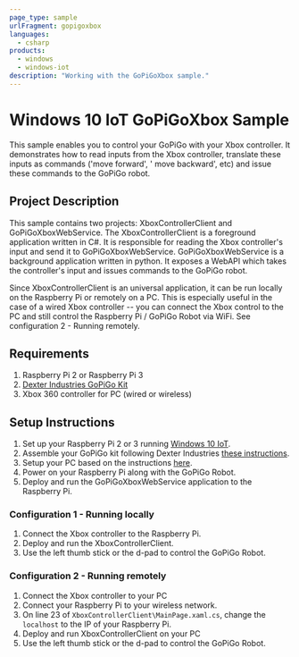 ```yaml
---
page_type: sample
urlFragment: gopigoxbox
languages:
  - csharp
products:
  - windows
  - windows-iot
description: "Working with the GoPiGoXbox sample."
---
```


# Windows 10 IoT GoPiGoXbox Sample

This sample enables you to control your GoPiGo with your Xbox controller.  It demonstrates how to read inputs from the Xbox controller, translate these inputs as commands ('move forward',  ' move backward', etc) and issue these commands to the GoPiGo robot.

## Project Description

This sample contains two projects: XboxControllerClient and GoPiGoXboxWebService.  The XboxControllerClient is a foreground application written in C#.  It is responsible for reading the Xbox controller's input and send it to GoPiGoXboxWebService.  GoPiGoXboxWebService is a background application written in python.  It exposes a WebAPI which takes the controller's input and issues commands to the GoPiGo robot.

Since XboxControllerClient is an universal application, it can be run locally on the Raspberry Pi or remotely on a PC.  This is especially useful in the case of a wired Xbox controller -- you can connect the Xbox control to the PC and still control the Raspberry Pi / GoPiGo Robot via WiFi.  See configuration 2 - Running remotely.

## Requirements

1. Raspberry Pi 2 or Raspberry Pi 3
2. [Dexter Industries GoPiGo Kit](http://www.dexterindustries.com/GoPiGo/)
3. Xbox 360 controller for PC (wired or wireless)

## Setup Instructions

1. Set up your Raspberry Pi 2 or 3 running [Windows 10 IoT](https://docs.microsoft.com/en-us/windows/iot-core/tutorials/rpi).
2. Assemble your GoPiGo kit following Dexter Industries [these instructions](http://www.dexterindustries.com/GoPiGo/getting-started-with-your-gopigo-raspberry-pi-robot-kit-2/1-assemble-the-gopigo-2/assemble-gopigo-raspberry-pi-robot/1-assemble-the-gopigo2/).
3. Setup your PC based on the instructions [here](https://docs.microsoft.com/en-us/windows/iot-core/developer-tools/python).
4. Power on your Raspberry Pi along with the GoPiGo Robot.  
5. Deploy and run the GoPiGoXboxWebService application to the Raspberry Pi.

### Configuration 1 - Running locally

1. Connect the Xbox controller to the Raspberry Pi.
2. Deploy and run the XboxControllerClient.
3. Use the left thumb stick or the d-pad to control the GoPiGo Robot.

### Configuration 2 - Running remotely

1. Connect the Xbox controller to your PC
2. Connect your Raspberry Pi to your wireless network.
3. On line 23 of `XboxControllerClient\MainPage.xaml.cs`, change the `localhost` to the IP of your Raspberry Pi.
4. Deploy and run XboxControllerClient on your PC
5. Use the left thumb stick or the d-pad to control the GoPiGo Robot.
